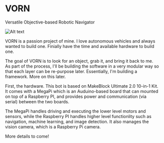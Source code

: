 # VORN 
Versatile Objective-based Robotic Navigator 

![Alt text](/VORN-in-action.jpg?raw=true "VORN in action!")

VORN is a passion project of mine.  I love autonomous vehicles and always wanted to build one.  Finially have the time and available hardware to build one.

The goal of VORN is to look for an object, grab it, and bring it back to me.  As part of the process, I'll be building the software in a very modular way so that each layer can be re-purpose later.  Essentially, I'm building a framework.  More on this later.

First, the hardware.  This bot is based on MakeBlock Ultimate 2.0 10-in-1 Kit.  It comes with a MegaPi which is an Auduino-based board that can mounted on top of a Raspberry PI, and provides power and communication (via serial) between the two boards.

The MegaPi handles driving and executing the lower level motors and sensors, while the Raspberry PI handles higher level functionlity such as navigation, machine learning, and image detection. It also manages the vision camera, which is a Raspberry Pi camera.

More details to come!